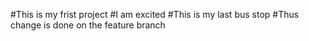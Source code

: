 #This is my frist project
#I am excited 
#This is my last bus stop
#Thus change is done on the feature branch